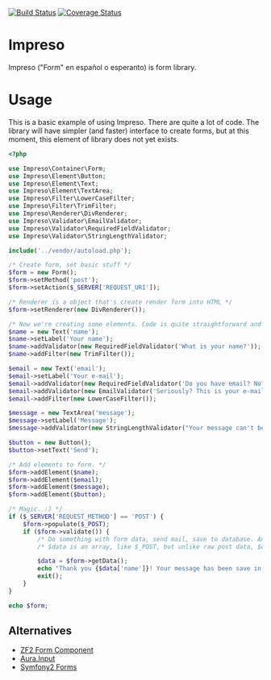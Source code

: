 [![Build Status](https://api.travis-ci.org/renq/Impreso.png)](https://travis-ci.org/renq/Impreso)
[![Coverage Status](https://coveralls.io/repos/renq/Impreso/badge.png)](https://coveralls.io/r/renq/Impreso)

Impreso
=======

Impreso ("Form" en español o esperanto) is form library.

# Usage

This is a basic example of using Impreso. There are quite a lot of code.
The library will have simpler (and faster) interface to create forms, but at this moment, this element of library does not yet exists.

```php
<?php

use Impreso\Container\Form;
use Impreso\Element\Button;
use Impreso\Element\Text;
use Impreso\Element\TextArea;
use Impreso\Filter\LowerCaseFilter;
use Impreso\Filter\TrimFilter;
use Impreso\Renderer\DivRenderer;
use Impreso\Validator\EmailValidator;
use Impreso\Validator\RequiredFieldValidator;
use Impreso\Validator\StringLengthValidator;

include('../vendor/autoload.php');

/* Create form, set basic stuff */
$form = new Form();
$form->setMethod('post');
$form->setAction($_SERVER['REQUEST_URI']);

/* Renderer is a object that's create render form into HTML */
$form->setRenderer(new DivRenderer());

/* Now we're creating some elements. Code is quite straightforward and no needs extra comment. */
$name = new Text('name');
$name->setLabel('Your name');
$name->addValidator(new RequiredFieldValidator('What is your name?'));
$name->addFilter(new TrimFilter());

$email = new Text('email');
$email->setLabel('Your e-mail');
$email->addValidator(new RequiredFieldValidator('Do you have email? No? But you must have!'));
$email->addValidator(new EmailValidator('Seriously? This is your e-mail?'));
$email->addFilter(new LowerCaseFilter());

$message = new TextArea('message');
$message->setLabel('Message');
$message->addValidator(new StringLengthValidator("Your message can't be too short or too long. We need something about 10 - 200 characters.", 10, 200));

$button = new Button();
$button->setText('Send');

/* Add elements to form. */
$form->addElement($name);
$form->addElement($email);
$form->addElement($message);
$form->addElement($button);

/* Magic. :) */
if ($_SERVER['REQUEST_METHOD'] == 'POST') {
    $form->populate($_POST);
    if ($form->validate()) {
        /* Do something with form data, send mail, save to database. Anything you want. */
        /* $data is an array, like $_POST, but unlike raw post data, $data is filtered. */

        $data = $form->getData();
        echo "Thank you {$data['name']}! Your message has been save in /dev/null :)";
        exit();
    }
}

echo $form;
```

## Alternatives

- [ZF2 Form Component](https://github.com/zendframework/zf2/tree/master/library/Zend/Form)
- [Aura.Input](http://auraphp.com/packages/Aura.Input/)
- [Symfony2 Forms](http://symfony.com/doc/current/book/forms.html)
